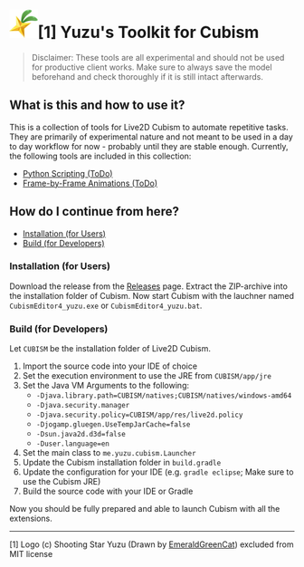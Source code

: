 # ![Yuzu's Logo](./logo/yuzu-logo.png)[1] Yuzu's Toolkit for Cubism

> Disclaimer: These tools are all experimental and should not be used for productive client works.
> Make sure to always save the model beforehand and check thoroughly if it is still intact afterwards.

## What is this and how to use it?

This is a collection of tools for Live2D Cubism to automate repetitive tasks.
They are primarily of experimental nature and not meant to be used in a day to day workflow for now - probably until they are stable enough.
Currently, the following tools are included in this collection:

- [Python Scripting (ToDo)](./documentation/scripting.md)
- [Frame-by-Frame Animations (ToDo)](./documentation/image-sequence.md)

## How do I continue from here?

- [Installation (for Users)](#installation-for-users)
- [Build (for Developers)](#build-for-developers)

### Installation (for Users)

Download the release from the [Releases](https://github.com/ShootingStarYuzu/cubism-toolbox/releases) page.
Extract the ZIP-archive into the installation folder of Cubism.
Now start Cubism with the lauchner named `CubismEditor4_yuzu.exe` or `CubismEditor4_yuzu.bat`.

### Build (for Developers)

Let `CUBISM` be the installation folder of Live2D Cubism.

1) Import the source code into your IDE of choice
2) Set the execution environment to use the JRE from `CUBISM/app/jre`
3) Set the Java VM Arguments to the following:
   - `-Djava.library.path=CUBISM/natives;CUBISM/natives/windows-amd64`
   - `-Djava.security.manager`
   - `-Djava.security.policy=CUBISM/app/res/live2d.policy`
   - `-Djogamp.gluegen.UseTempJarCache=false`
   - `-Dsun.java2d.d3d=false`
   - `-Duser.language=en`
4) Set the main class to `me.yuzu.cubism.Launcher`
5) Update the Cubism installation folder in `build.gradle`
6) Update the configuration for your IDE (e.g. `gradle eclipse`; Make sure to use the Cubism JRE)
7) Build the source code with your IDE or Gradle

Now you should be fully prepared and able to launch Cubism with all the extensions.

---

[1] Logo (c) Shooting Star Yuzu (Drawn by [EmeraldGreenCat](https://emeraldgreencat.carrd.co/)) excluded from MIT license
